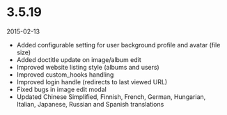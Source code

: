 # 3.5.19

2015-02-13

- Added configurable setting for user background profile and avatar (file size)
- Added doctitle update on image/album edit
- Improved website listing style (albums and users)
- Improved custom_hooks handling
- Improved login handle (redirects to last viewed URL)
- Fixed bugs in image edit modal
- Updated Chinese Simplified, Finnish, French, German, Hungarian, Italian, Japanese, Russian and Spanish translations
